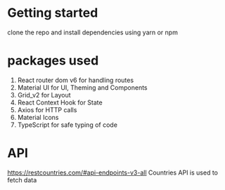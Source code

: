 # Getting started 
clone the repo and install dependencies using yarn or npm

# packages used
1. React router dom v6  for handling routes
2. Material UI for UI, Theming and Components
3.  Grid_v2 for Layout
4. React Context Hook for State
5. Axios for HTTP calls
6. Material Icons
7. TypeScript for safe typing of code 

# API 
https://restcountries.com/#api-endpoints-v3-all Countries API is used to fetch data